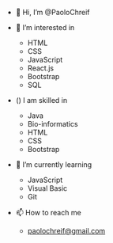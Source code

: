 - 👋 Hi, I’m @PaoloChreif

- 👀 I’m interested in 
   - HTML
   - CSS
   - JavaScript
   - React.js
   - Bootstrap
   - SQL
   
- () I am skilled in
   - Java
   - Bio-informatics
   - HTML
   - CSS
   - Bootstrap


- 🌱 I’m currently learning 
   - JavaScript
   - Visual Basic
   - Git
 
- 📫 How to reach me
   - paolochreif@gmail.com
  
<!---
PaoloChreif/PaoloChreif is a ✨ special ✨ repository because its `README.md` (this file) appears on your GitHub profile.
You can click the Preview link to take a look at your changes.
--->
